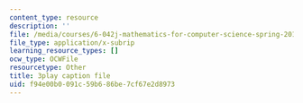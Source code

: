 ```yaml
---
content_type: resource
description: ''
file: /media/courses/6-042j-mathematics-for-computer-science-spring-2015/f94e00b0091c59b686be7cf67e2d8973_MX-mBxt6huU.vtt
file_type: application/x-subrip
learning_resource_types: []
ocw_type: OCWFile
resourcetype: Other
title: 3play caption file
uid: f94e00b0-091c-59b6-86be-7cf67e2d8973
---
```

